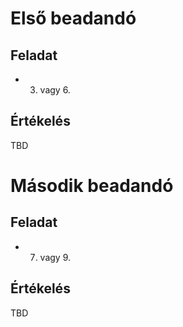 # Első beadandó

## Feladat
* 3. vagy 6.

## Értékelés
TBD

# Második beadandó

## Feladat
* 7. vagy 9.

## Értékelés
TBD
